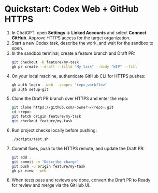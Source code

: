 # Quickstart: Codex Web + GitHub HTTPS

1. In ChatGPT, open **Settings → Linked Accounts** and select **Connect GitHub**. Approve HTTPS access for the target organization.
2. Start a new Codex task, describe the work, and wait for the sandbox to open.
3. In the sandbox terminal, create a feature branch and Draft PR:
   ```sh
   git checkout -b feature/my-task
   gh pr create --draft --title "My task" --body "WIP" --fill
   ```
4. On your local machine, authenticate GitHub CLI for HTTPS pushes:
   ```sh
   gh auth login --web --scopes "repo,workflow"
   gh auth setup-git
   ```
5. Clone the Draft PR branch over HTTPS and enter the repo:
   ```sh
   git clone https://github.com/<owner>/<repo>.git
   cd <repo>
   git fetch origin feature/my-task
   git checkout feature/my-task
   ```
6. Run project checks locally before pushing:
   ```sh
   ./scripts/test.sh
   ```
7. Commit fixes, push to the HTTPS remote, and update the Draft PR:
   ```sh
   git add .
   git commit -m "Describe change"
   git push -u origin feature/my-task
   gh pr view --web
   ```
8. When tests pass and reviews are done, convert the Draft PR to Ready for review and merge via the GitHub UI.
